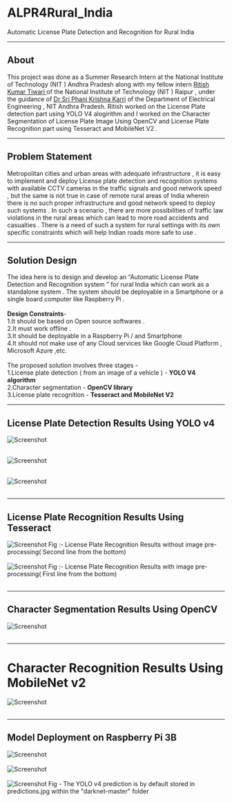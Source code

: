 # ALPR4Rural_India
Automatic License Plate Detection and Recognition for Rural India

---
## About
This project was done as a Summer Research Intern at the National Institute of Technology (NIT ) Andhra Pradesh along with my fellow intern [Ritish Kumar Tiwari ](https://github.com/ritishtiwari) of the National Institute of Technology (NIT ) Raipur , under the guidance of [Dr Sri Phani Krishna Karri](https://nitandhra.ac.in/dept/eee/20164) of the Department of Electrical Engineering , NIT Andhra Pradesh. Ritish worked on the License Plate detection part using YOLO V4 alogirithm and I worked on the Character Segmentation of License Plate Image Using OpenCV and License Plate Recognition part using Tesseract and MobileNet V2 .

---
## Problem Statement
Metropolitan cities and urban areas with adequate infrastructure , it is easy to implement and deploy License plate detection and recognition systems with available CCTV cameras in the traffic signals and good network speed , but the same is not true in case of remote rural areas of India wherein there is no  such proper infrastructure and good network speed to deploy such systems . In such a scenario , there are more possibilities of traffic law violations in the rural areas which can lead to more road accidents and casualties . There is a need of such a system for rural settings with its own specific constraints which will help Indian roads more safe to use .

---
## Solution Design
The idea here is to design and develop an “Automatic License Plate Detection and Recognition system ” for rural India which can work as a standalone system . The system should be deployable in a Smartphone or a single board computer like Raspberry Pi .</br></br>
__Design Constraints__- </br>
1.It should be based on Open source softwares . </br>
2.It must work offline . </br>
3.It should be deployable in a Raspberry Pi / and Smartphone </br>
4.It should not make use of any Cloud services like Google Cloud Platform , Microsoft Azure ,etc.</br></br>
The proposed solution involves three stages -<br>
1.License plate detection ( from an image of a vehicle ) - __YOLO V4 algorithm__ </br>
2.Character segmentation - __OpenCV library__ </br>
3.License plate recognition - __Tesseract and MobileNet V2__ </br>

---
## License Plate Detection Results Using YOLO v4
![Screenshot](predictions.jpg) </br></br>

![Screenshot](predictions2.jpg) </br></br>

![Screenshot](predictions1.jpg) </br></br>

---
## License Plate Recognition Results Using Tesseract
![Screenshot](tesseract_no_preprocess.png)
Fig :- License Plate Recognition Results without image pre-processing( Second line from the bottom)</br></br>
![Screenshot](preprocess_out.png) 
Fig :- License Plate Recognition Results with image pre-processing( First line from the bottom)</br></br>

---
## Character Segmentation Results Using OpenCV
![Screenshot](character_segmentation.png) </br></br>

---
# Character Recognition Results Using MobileNet v2
![Screenshot](mobilenet_result.png) </br></br>

---
## Model Deployment on Raspberry Pi 3B
![Screenshot](yolo_deploy_startRPi.jpg) </br></br>
![Screenshot](rpi_yolov4_deployment.jpg) </br></br>
![Screenshot](yolov4_prediction_rpi.png) 
Fig - The YOLO v4 prediction is by default stored in predictions.jpg within the "darknet-master" folder</br></br>
